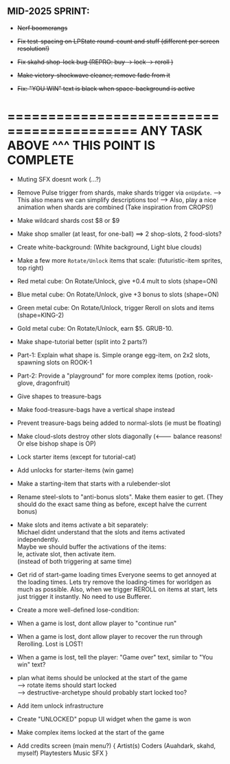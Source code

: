 

## MID-2025 SPRINT:


- ~~Nerf boomerangs~~

- ~~Fix test-spacing on LPState round-count and stuff (different per screen resolution!)~~

- ~~Fix skahd shop-lock bug (REPRO: buy -> lock -> reroll )~~

- ~~Make victory-shockwave cleaner, remove fade from it~~

- ~~Fix: "YOU WIN" text is black when space-background is active~~



==========================================
ANY TASK ABOVE ^^^ THIS POINT IS COMPLETE
==========================================


- Muting SFX doesnt work (...?)


- Remove Pulse trigger from shards, make shards trigger via `onUpdate`.
--> This also means we can simplify descriptions too!
--> Also, play a nice animation when shards are combined (Take inspiration from CROPS!)


- Make wildcard shards cost $8 or $9


- Make shop smaller (at least, for one-ball)
==> 2 shop-slots, 2 food-slots?


- Create white-background: (White background, Light blue clouds)


- Make a few more `Rotate/Unlock` items that scale:
(futuristic-item sprites, top right)
- Red metal cube: On Rotate/Unlock, give +0.4 mult to slots (shape=ON)
- Blue metal cube: On Rotate/Unlock, give +3 bonus to slots (shape=ON)
- Green metal cube: On Rotate/Unlock, trigger Reroll on slots and items (shape=KING-2)
- Gold metal cube: On Rotate/Unlock, earn $5. GRUB-10.


- Make shape-tutorial better (split into 2 parts?)
- Part-1: Explain what shape is. Simple orange egg-item, on 2x2 slots, spawning slots on ROOK-1
- Part-2: Provide a "playground" for more complex items (potion, rook-glove, dragonfruit)


- Give shapes to treasure-bags
- Make food-treasure-bags have a vertical shape instead
- Prevent treasure-bags being added to normal-slots (ie must be floating)
- Make cloud-slots destroy other slots diagonally (<--- balance reasons! Or else bishop shape is OP)


- Lock starter items (except for tutorial-cat)
- Add unlocks for starter-items (win game)


- Make a starting-item that starts with a rulebender-slot


- Rename steel-slots to "anti-bonus slots". Make them easier to get.
(They should do the exact same thing as before, except halve the current bonus)


- Make slots and items activate a bit separately:  
Michael didnt understand that the slots and items activated independently.  
Maybe we should buffer the activations of the items:  
Ie, activate slot, then activate item.  
(instead of both triggering at same time)   



- Get rid of start-game loading times
Everyone seems to get annoyed at the loading times.
Lets try remove the loading-times for worldgen as much as possible.
Also, when we trigger REROLL on items at start, lets just trigger it instantly. No need to use Bufferer.


- Create a more well-defined lose-condition:
- When a game is lost, dont allow player to "continue run"
- When a game is lost, dont allow player to recover the run through Rerolling. Lost is LOST!
- When a game is lost, tell the player: "Game over" text, similar to "You win" text?



- plan what items should be unlocked at the start of the game   
    --> rotate items should start locked  
    --> destructive-archetype should probably start locked too?  


- Add item unlock infrastructure
- Create "UNLOCKED" popup UI widget when the game is won
- Make complex items locked at the start of the game



- Add credits screen (main menu?)
{
    Artist(s)
    Coders (Auahdark, skahd, myself)
    Playtesters
    Music
    SFX
}

